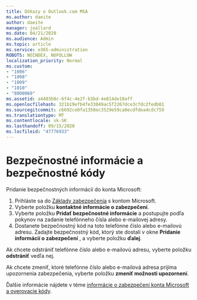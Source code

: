 ```yaml
---
title: Dôkazy o Outlook.com MSA
ms.author: daeite
author: daeite
manager: joallard
ms.date: 04/21/2020
ms.audience: Admin
ms.topic: article
ms.service: o365-administration
ROBOTS: NOINDEX, NOFOLLOW
localization_priority: Normal
ms.custom:
- "1006"
- "1008"
- "1009"
- "1010"
- "8000060"
ms.assetid: a4403b0c-6f4c-4e2f-b3bd-4e814de10aff
ms.openlocfilehash: 321b19efb4fe33049ac5f2267dce3cfdc2fedb01
ms.sourcegitcommit: c6692ce0fa1358ec3529e59ca0ecdfdea4cdc759
ms.translationtype: MT
ms.contentlocale: sk-SK
ms.lasthandoff: 09/15/2020
ms.locfileid: "47776933"
---
```

# <a name="security-info-and-security-codes"></a>Bezpečnostné informácie a bezpečnostné kódy

Pridanie bezpečnostných informácií do konta Microsoft:

1. Prihláste sa do [Základy zabezpečenia](https://account.microsoft.com/security) s kontom Microsoft.
1. Vyberte položku **kontaktné informácie o zabezpečení**.
1. Vyberte položku **Pridať bezpečnostné informácie** a postupujte podľa pokynov na zadanie telefónneho čísla alebo e-mailovej adresy.
1. Dostanete bezpečnostný kód na toto telefónne číslo alebo e-mailovú adresu. Zadajte bezpečnostný kód, ktorý ste dostali v okne **Pridanie informácií o zabezpečení** , a vyberte položku **ďalej**.

Ak chcete odstrániť telefónne číslo alebo e-mailovú adresu, vyberte položku **odstrániť** vedľa nej.

Ak chcete zmeniť, ktoré telefónne číslo alebo e-mailová adresa prijíma upozornenia zabezpečenia, vyberte položku **zmeniť možnosti upozornení**.

Ďalšie informácie nájdete v téme [informácie o zabezpečení konta Microsoft a overovacie kódy](https://support.microsoft.com/help/12428/).